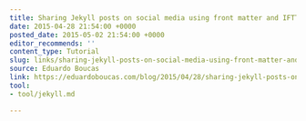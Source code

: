 ```yaml
---
title: Sharing Jekyll posts on social media using front matter and IFTTT
date: 2015-04-28 21:54:00 +0000
posted_date: 2015-05-02 21:54:00 +0000
editor_recommends: ''
content_type: Tutorial
slug: links/sharing-jekyll-posts-on-social-media-using-front-matter-and-ifttt
source: Eduardo Boucas
link: https://eduardoboucas.com/blog/2015/04/28/sharing-jekyll-posts-on-social-media-using-front-matter-and-ifttt.html
tool:
- tool/jekyll.md

---
```

